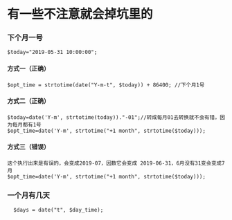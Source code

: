 # 有一些不注意就会掉坑里的

### 下个月一号
    $today="2019-05-31 10:00:00";
#### 方式一（正确）
    $opt_time = strtotime(date("Y-m-t", $today)) + 86400; //下个月1号
#### 方式二（正确）
    $today=date('Y-m', strtotime(today))."-01";//转成每月01去转换就不会有错，因为每月都有1号
    $opt_time=date('Y-m', strtotime("+1 month", strtotime($today))); 

#### 方式三（错误）
    这个执行出来是有误的，会变成2019-07，因数它会变成 2019-06-31，6月没有31变会变成7月
    $opt_time=date('Y-m', strtotime("+1 month", strtotime($today))); 

### 一个月有几天
      $days = date("t", $day_time); 
 
 
 
